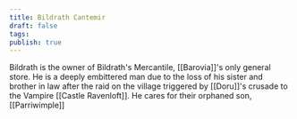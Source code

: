 ```yaml
---
title: Bildrath Cantemir
draft: false
tags: 
publish: true
---
```

Bildrath is the owner of Bildrath's Mercantile, [[Barovia]]'s only general store.  He is a deeply embittered man due to the loss of his sister and brother in law after the raid on the village triggered by [[Doru]]'s crusade to the Vampire [[Castle Ravenloft]].  He cares for their orphaned son, [[Parriwimple]]